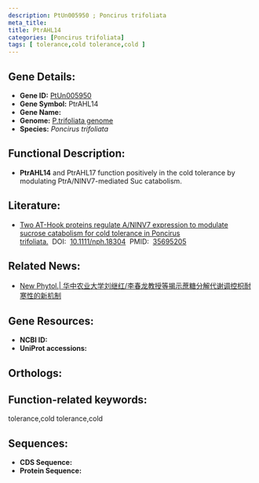 ```yaml
---
description: PtUn005950 ; Poncirus trifoliata
meta_title:
title: PtrAHL14
categories: [Poncirus trifoliata]
tags: [ tolerance,cold tolerance,cold ]
---
```


## Gene Details:
- **Gene ID:**	[PtUn005950]()
- **Gene Symbol:** PtrAHL14
- **Gene Name:** 
- **Genome:** [P.trifoliata genome]()
- **Species:** *Poncirus trifoliata*

## Functional Description:
   - **PtrAHL14** and PtrAHL17 function positively in the cold tolerance by modulating PtrA/NINV7-mediated Suc catabolism.

## Literature:
   - [Two AT-Hook proteins regulate A/NINV7 expression to modulate sucrose catabolism for cold tolerance in Poncirus trifoliata.]( https://nph.onlinelibrary.wiley.com/doi/10.1111/nph.18304)&nbsp;&nbsp;DOI:&nbsp;&nbsp;[10.1111/nph.18304](https://nph.onlinelibrary.wiley.com/doi/10.1111/nph.18304)&nbsp;&nbsp;PMID:&nbsp;&nbsp;[35695205](https://pubmed.ncbi.nlm.nih.gov/35695205/)

## Related News:
   - [New Phytol.| 华中农业大学刘继红/李春龙教授等揭示蔗糖分解代谢调控枳耐寒性的新机制](https://mp.weixin.qq.com/s?__biz=Mzg3MDEwNDEyMg==&mid=2247531240&idx=2&sn=55c101062c1b11d3b0128a6a61fb56a2&chksm=ce90d7bdf9e75eaba0656b0b6bcf2dfff2378d45d18efc88c278306ae5e80ea5fa0fa54798a8&scene=27#wechat_redirect)

## Gene Resources:
- **NCBI ID:** [](https://www.ncbi.nlm.nih.gov/gene/?term=)
- **UniProt accessions:** [](https://www.uniprot.org/uniprotkb//entry)

## Orthologs:


## Function-related keywords:
tolerance,cold tolerance,cold

## Sequences:
- **CDS Sequence:**
- **Protein Sequence:**
